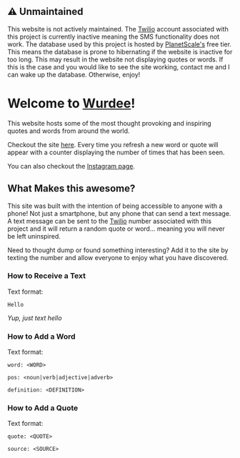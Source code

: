 ## ⚠️ Unmaintained
This website is not actively maintained. The [Twilio](https://www.twilio.com/en-us) account associated with this project is currently inactive meaning the SMS functionality does not work. The database used by this project is hosted by [PlanetScale's](https://planetscale.com/) free tier. This means the database is prone to hibernating if the website is inactive for too long. This may result in the website not displaying quotes or words. If this is the case and you would like to see the site working, contact me and I can wake up the database. Otherwise, enjoy!


# Welcome to [Wurdee](https://www.wurdee.com/)!

This website hosts some of the most thought provoking and inspiring quotes and words from around the world.

Checkout the site [here](https://www.wurdee.com/). Every time you refresh a new word or quote will appear with a counter displaying the number of times that has been seen.

You can also checkout the [Instagram page](https://www.instagram.com/wurdee1).

## What Makes this awesome?
This site was built with the intention of being accessible to anyone with a phone! Not just a smartphone, but any phone that can send a text message. A text message can be sent to the [Twilio](https://www.twilio.com/en-us) number associated with this project and it will return a random quote or word... meaning you will never be left uninspired.

Need to thought dump or found something interesting? Add it to the site by texting the number and allow everyone to enjoy what you have discovered.

### How to Receive a Text
Text format:
```
Hello
```
_Yup, just text hello_

### How to Add a Word
Text format:
```
word: <WORD>

pos: <noun|verb|adjective|adverb>

definition: <DEFINITION>
```

### How to Add a Quote
Text format:
```
quote: <QUOTE>

source: <SOURCE>
```
